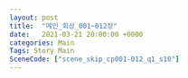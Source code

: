 ```yaml
---
layout: post
title:  "메인_회상_001~012장"
date:   2021-03-21 20:00:00 +0000
categories: Main
Tags: Story Main
SceneCode: ["scene_skip_cp001-012_q1_s10"]
---
```

